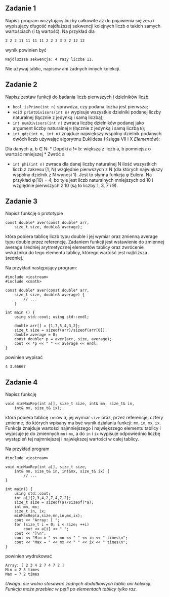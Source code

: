 ## Zadanie 1

Napisz program wczytujący liczby całkowite aż do pojawienia się zera i wypisujący długość najdłuższej sekwencji kolejnych liczb o takich samych wartościach (i tą wartość). Na przykład dla

```
2 2 2 11 11 11 11 2 2 3 3 2 2 12 12
```
wynik powinien być
```
Najdluzsza sekwencja: 4 razy liczba 11.
```
Nie używaj tablic, napisów ani żadnych innych kolekcji.

## Zadanie 2

Napisz zestaw funkcji do badania liczb pierwszych i dzielników liczb.

* `bool isPrime(int n)` sprawdza, czy podana liczba jest pierwsza;
* `void printDivisors(int n)` wypisuje wszystkie dzielniki podanej liczby naturalnej (łącznie z jedynką i samą liczbą);
* `int numDivisors(int n)` zwraca liczbę dzielników podanej jako argument liczby naturalnej `N` (łącznie z jedynką i samą liczbą `N`);
* `int gdc(int m, int n)` znajduje największy wspólny dzielnik podanych dwóch liczb używając algorytmu Euklidesa (Księga VII i X *Elementów*):

Dla danych a, b ∈ N:
    * Dopóki a != b: większą z liczb a, b pomniejsz o wartość mniejszej
    * Zwróć a
* `int phi(int n)` zwraca dla danej liczby naturalnej N ilość wszystkich liczb z zakresu [1, N) względnie pierwszych z N (dla których największy wspólny dzielnik z N wynosi 1). Jest to słynna funkcja φ Eulera. Na przykład φ(10) = 4, bo tyle jest liczb naturalnych mniejszych od 10 i względnie pierwszych z 10 (są to liczby 1, 3, 7 i 9).

## Zadanie 3

Napisz funkcję o prototypie
```
const double* aver(const double* arr,
    size_t size, double& average);
```
która pobiera tablicę liczb typu double i jej wymiar oraz zmienną average typu double przez referencję. Zadaniem funkcji jest wstawienie do zmiennej average średniej arytmetycznej elementów tablicy oraz zwrócenie wskaźnika do tego elementu tablicy, którego wartość jest najbliższa średniej.

Na przykład następujący program:

```
#include <iostream>
#include <cmath>

const double* aver(const double* arr,
    size_t size, double& average) {
        // ...
    }
    
int main () {
    using std::cout; using std::endl;

    double arr[] = {1,7,5,4,3,2};
    size_t size = sizeof(arr)/sizeof(arr[0]);
    double average = 0;
    const double* p = aver(arr, size, average);
    cout << *p << " " << average << endl;
}
```

powinien wypisać
```
4 3.66667
```

## Zadanie 4
Napisz funkcję
```
void minMaxRep(int a[], size_t size, int& mn, size_t& in,
    int& mx, size_t& ix);
```

która pobiera tablicę `int`ów a, jej wymiar `size` oraz, przez referencje, cztery zmienne, do których wpisany ma być wynik działania funkcji: `mn`, `in`, `mx`, `ix`. Funkcja znajduje wartości najmniejszego i największego elementu tablicy i wypisuje je do zmiennych `mn` i `mx`, a do `in` i `ix` wypisuje odpowiednio liczbę wystąpień tej najmniejszej i największej wartości w całej tablicy.

Na przykład program
```
#include <iostream>

void minMaxRep(int a[], size_t size,
    int& mn, size_t& in, int&mx, size_t& ix) {
        // ...
}

int main() {
    using std::cout;
    int a[]{2,3,4,2,7,4,7,2};
    size_t size = sizeof(a)/sizeof(*a);
    int mn, mx;
    size_t in, ix;
    minMaxRep(a,size,mn,in,mx,ix);
    cout << "Array: [ ";
    for (size_t i = 0; i < size; ++i)
        cout << a[i] << " ";
    cout << "]\n";
    cout << "Min = " << mn << " " << in << " times\n";
    cout << "Max = " << mx << " " << ix << " times\n";
}
```

powinien wydrukować
```
Array: [ 2 3 4 2 7 4 7 2 ]
Min = 2 3 times
Max = 7 2 times
```
*Uwaga: nie wolno stosować żadnych dodatkowych tablic ani kolekcji. Funkcja może przebiec w pętli po elementach tablicy tylko raz.*